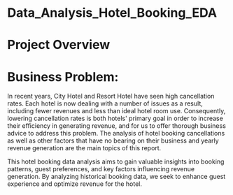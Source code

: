 # Data_Analysis_Hotel_Booking_EDA
# Project Overview
# Business Problem:
In recent years, City Hotel and Resort Hotel have seen high cancellation rates. Each
hotel is now dealing with a number of issues as a result, including fewer revenues and
less than ideal hotel room use. Consequently, lowering cancellation rates is both hotels'
primary goal in order to increase their efficiency in generating revenue, and for us to
offer thorough business advice to address this problem.
The analysis of hotel booking cancellations as well as other factors that have no bearing
on their business and yearly revenue generation are the main topics of this report.

This hotel booking data analysis aims to gain valuable insights into booking patterns, guest preferences, and key factors influencing revenue generation. By analyzing historical booking data, we seek to enhance guest experience and optimize revenue for the hotel.
